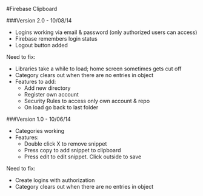 #Firebase Clipboard

###Version 2.0 - 10/08/14
- Logins working via email & password (only authorized users can access)
- Firebase remembers login status
- Logout button added

Need to fix:
- Libraries take a while to load; home screen sometimes gets cut off
- Category clears out when there are no entries in object
- Features to add:
  - Add new directory
  - Register own account
  - Security Rules to access only own account & repo
  - On load go back to last folder

###Version 1.0 - 10/06/14
- Categories working
- Features:
  - Double click X to remove snippet
  - Press copy to add snippet to clipboard
  - Press edit to edit snippet. Click outside to save

Need to fix:
- Create logins with authorization
- Category clears out when there are no entries in object
